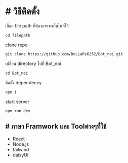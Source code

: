 

# # วิธีติดตั้ง

เลือก file path ที่ต้องการจะเก็บไฟล์ไว้
```
cd filepath
```

clone repo
``` 
git clone https://github.com/DoLLaRs6252/Bot_noi.git
```

เปลี่ยน directory ไปที่ Bot_noi
```
cd Bot_noi
```

ติดตั้ง dependency
```
npm i
```
start server
```
npm run dev
```

## # ภาษา Framwork   และ Toolต่างๆที่ใช้

- React
- Node.js
- tailwind
- daisyUI

